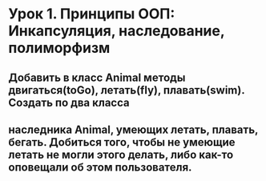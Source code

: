 # Урок 1. Принципы ООП: Инкапсуляция, наследование, полиморфизм
## Добавить в класс Animal методы двигаться(toGo), летать(fly), плавать(swim). Создать по два класса
## наследника Animal, умеющих летать, плавать, бегать. Добиться того, чтобы не умеющие летать не могли этого делать, либо как-то оповещали об этом пользователя.

